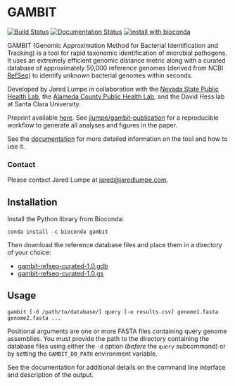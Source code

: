 # GAMBIT

[![Build Status](https://github.com/jlumpe/gambit/actions/workflows/ci.yml/badge.svg)](https://github.com/jlumpe/gambit/actions/workflows/ci.yml)
[![Documentation Status](https://readthedocs.org/projects/gambit-genomics/badge/?version=latest)](https://gambit-genomics.readthedocs.io/en/latest/?badge=latest)
[![install with bioconda](https://img.shields.io/badge/install%20with-bioconda-brightgreen.svg?style=flat)](http://bioconda.github.io/recipes/gambit/README.html)

GAMBIT (Genomic Approximation Method for Bacterial Identification and Tracking) is a tool for rapid taxonomic identification of microbial pathogens.
It uses an extremely efficient genomic distance metric along with a curated database of approximately 50,000 reference genomes (derived from NCBI
[RefSeq](https://www.ncbi.nlm.nih.gov/refseq/)) to identify unknown bacterial genomes within seconds.

Developed by Jared Lumpe in collaboration with the [Nevada State Public Health Lab](https://med.unr.edu/nsphl),
the [Alameda County Public Health Lab](https://acphd.org/public-health-lab/),
and the David Hess lab at Santa Clara University.

Preprint available [here](https://www.biorxiv.org/content/10.1101/2022.06.14.496173v1). See
[jlumpe/gambit-publication](https://github.com/jlumpe/gambit-publication) for a reproducible
workflow to generate all analyses and figures in the paper.

See the [documentation](https://gambit-genomics.readthedocs.io/en/latest) for more
detailed information on the tool and how to use it.


### Contact

Please contact Jared Lumpe at [jared@jaredlumpe.com](mailto:jared@jaredlumpe.com).


## Installation

Install the Python library from Bioconda:

```
conda install -c bioconda gambit
```

Then download the reference database files and place them in a directory of your choice:

* [gambit-refseq-curated-1.0.gdb](https://storage.googleapis.com/jlumpe-gambit/public/databases/refseq-curated/1.0/gambit-refseq-curated-1.0.gdb)
* [gambit-refseq-curated-1.0.gs](https://storage.googleapis.com/jlumpe-gambit/public/databases/refseq-curated/1.0/gambit-refseq-curated-1.0.gs)


## Usage

    gambit [-d /path/to/database/] query [-o results.csv] genome1.fasta genome2.fasta ...

Positional arguments are one or more FASTA files containing query genome assemblies. You must
provide the path to the directory containing the database files using either the `-d` option
(*before* the `query` subcommand) or by setting the `GAMBIT_DB_PATH` environment variable.

See the documentation for additional details on the command line interface and description of the output.
